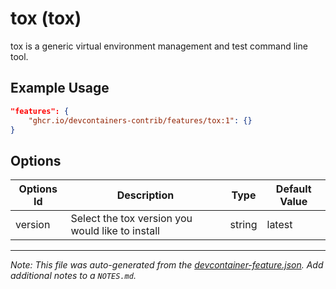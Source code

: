 
# tox (tox)

tox is a generic virtual environment management and test command line tool.

## Example Usage

```json
"features": {
    "ghcr.io/devcontainers-contrib/features/tox:1": {}
}
```

## Options

| Options Id | Description | Type | Default Value |
|-----|-----|-----|-----|
| version | Select the tox version you would like to install | string | latest |



---

_Note: This file was auto-generated from the [devcontainer-feature.json](https://github.com/devcontainers-contrib/features/blob/main/src/tox/devcontainer-feature.json).  Add additional notes to a `NOTES.md`._
